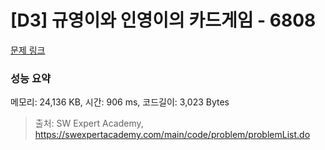 # [D3] 규영이와 인영이의 카드게임 - 6808 

[문제 링크](https://swexpertacademy.com/main/code/problem/problemDetail.do?contestProbId=AWgv9va6HnkDFAW0) 

### 성능 요약

메모리: 24,136 KB, 시간: 906 ms, 코드길이: 3,023 Bytes



> 출처: SW Expert Academy, https://swexpertacademy.com/main/code/problem/problemList.do